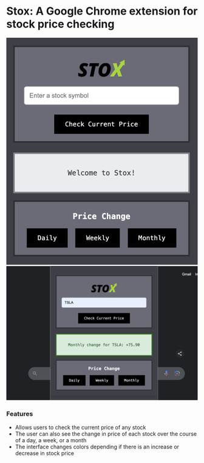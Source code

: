 # Stox: A Google Chrome extension for stock price checking

![screenshot2](/images/demo2.png)
![screenshot1](/images/demo.png)

### Features
- Allows users to check the current price of any stock
- The user can also see the change in price of each stock over the course of a day, a week, or a month
- The interface changes colors depending if there is an increase or decrease in stock price
